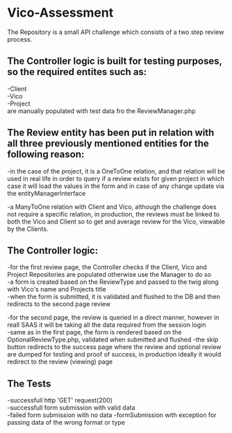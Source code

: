 # Vico-Assessment

The Repository is a small API challenge which consists of a two step review process.


The Controller logic is built for testing purposes, so the required entites such as:
-

-Client  
-Vico  
-Project  
are manually populated with test data fro the ReviewManager.php

The Review entity has been put in relation with all three previously mentioned entities for the following reason:
-

-in the case of the project, it is a OneToOne relation, and that relation will be used in real life in order to query if a review exists for given project
 in which case it will load the values in the form and in case of any change update via the entityManagerInterface  
 
-a ManyToOne relation with Client and Vico, although the challenge does not require a specific relation, in production, the reviews must be linked to both the Vico and Client
 so to get and average review for the Vico, viewable by the Clients.  

 The Controller logic:  
 -

 -for the first review page, the Controller checks if the Client, Vico and Project Repositories are populated otherwise use the Manager to do so  
 -a form is created based on the ReviewType and passed to the twig along with Vico's name and Projects title  
 -when the form is submitted, it is validated and flushed to the DB and then redirects to the second page review  

 -for the second page, the review is queried in a direct manner, however in reall SAAS it will be taking all the data required from the session login  
 -same as in the first page, the form is rendered based on the OptionalReviewType.php, validated when submitted and flushed
 -the skip button redirects to the success page where the review and optional review are dumped for testing and proof of success, in production ideally it would redirect to the review (viewing) page

The Tests
-

-successfull http 'GET' request(200)  
-successfull form submission with valid data  
-failed form submission with no data
-formSubmission with exception for passing data of the wrong format or type
